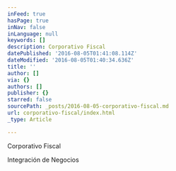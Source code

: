 ```yaml
---
inFeed: true
hasPage: true
inNav: false
inLanguage: null
keywords: []
description: Corporativo Fiscal
datePublished: '2016-08-05T01:41:08.114Z'
dateModified: '2016-08-05T01:40:34.636Z'
title: ''
author: []
via: {}
authors: []
publisher: {}
starred: false
sourcePath: _posts/2016-08-05-corporativo-fiscal.md
url: corporativo-fiscal/index.html
_type: Article

---
```

Corporativo Fiscal

Integración de Negocios